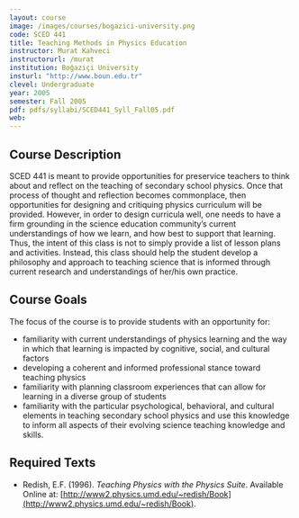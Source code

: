 ```yaml
---
layout: course
image: /images/courses/bogazici-university.png
code: SCED 441
title: Teaching Methods in Physics Education
instructor: Murat Kahveci
instructorurl: /murat
institution: Boğaziçi University
insturl: "http://www.boun.edu.tr"
clevel: Undergraduate
year: 2005
semester: Fall 2005
pdf: pdfs/syllabi/SCED441_Syll_Fall05.pdf
web:
---
```

## Course Description

SCED 441 is meant to provide opportunities for preservice teachers to think about and reflect on the teaching of secondary school physics. Once that process of thought and reflection becomes commonplace, then opportunities for designing and critiquing physics curriculum will be provided. However, in order to design curricula well, one needs to have a firm grounding in the science education community’s current understandings of how we learn, and how best to support that learning. Thus, the intent of this class is not to simply provide a list of lesson plans and activities. Instead, this class should help the student develop a philosophy and approach to teaching science that is informed through current research and understandings of her/his own practice.

## Course Goals

The focus of the course is to provide students with an opportunity for:

- familiarity with current understandings of physics learning and the way in which that learning is impacted by cognitive, social, and cultural factors
- developing a coherent and informed professional stance toward teaching physics
- familiarity with planning classroom experiences that can allow for learning in a diverse group of students
- familiarity with the particular psychological, behavioral, and cultural elements in teaching secondary school physics and use this knowledge to inform all aspects of their evolving science teaching knowledge and skills.

## Required Texts

- Redish, E.F. (1996). _Teaching Physics with the Physics Suite_. Available Online at: [http://www2.physics.umd.edu/~redish/Book](http://www2.physics.umd.edu/~redish/Book).